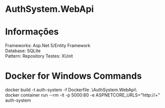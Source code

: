 # AuthSystem.WebApi

# Informações
Frameworks: Asp.Net 5/Entity Framework  
Database: SQLite  
Pattern: Repository 
Testes: XUnit

# Docker for Windows Commands
docker build -t auth-system -f Dockerfile .\AuthSystem.WebApi\  
docker container run --rm -it -p 5000:80 -e ASPNETCORE_URLS="http://+" auth-system




